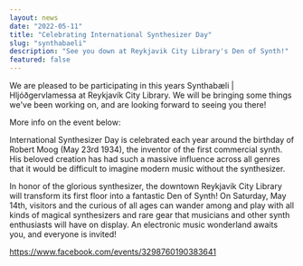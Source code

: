 ```yaml
---
layout: news
date: "2022-05-11"
title: "Celebrating International Synthesizer Day"
slug: "synthabaeli"
description: "See you down at Reykjavik City Library's Den of Synth!"
featured: false
---
```


<script>
  import CaptionedImage from "../../components/Images/CaptionedImage.svelte"
</script>

We are pleased to be participating in this years Synthabæli | Hljóðgervlamessa at Reykjavík City Library.
We will be bringing some things we've been working on, and are looking forward to seeing you there!

More info on the event below:

<CaptionedImage
  src="news/synthabaeli.jpg"
  alt="Promotional graphic for Synthabæli | Hljóðgervlamessa, 14 May, Reykjavik City Library.."
  caption="Synthabæli | Hljóðgervlamessa, 14 May, Reykjavik City Library."/>

International Synthesizer Day is celebrated each year around the birthday of Robert Moog (May 23rd 1934), the inventor of the first commercial synth. His beloved creation has had such a massive influence across all genres that it would be difficult to imagine modern music without the synthesizer.

In honor of the glorious synthesizer, the downtown Reykjavik City Library will transform its first floor into a fantastic Den of Synth! On Saturday, May 14th, visitors and the curious of all ages can wander among and play with all kinds of magical synthesizers and rare gear that musicians and other synth enthusiasts will have on display. An electronic music wonderland awaits you, and everyone is invited!

https://www.facebook.com/events/3298760190383641
